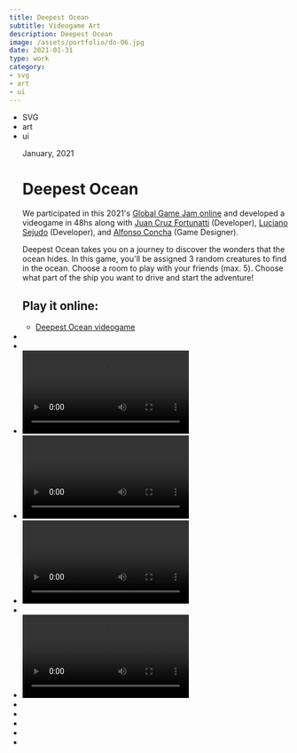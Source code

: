 ```yaml
---
title: Deepest Ocean
subtitle: Videogame Art
description: Deepest Ocean
image: /assets/portfolio/do-06.jpg
date: 2021-01-31
type: work
category: 
- svg
- art
- ui
---
```


<ul class="tags">
    <li>SVG</li>
    <li>art</li>
    <li>ui</li>
</ul>
<ul class="gallery masonry">
    <div class="content">
        <p class="content-date">January, 2021</p>
        <h1>Deepest Ocean</h1>
        <p>We participated in this 2021's <a target="_blank" rel="noreferrer" href="https://globalgamejam.org/2021/games/deepest-ocean-6">Global Game Jam online</a> and developed a videogame in 48hs along with <a target="_blank" rel="noreferrer" href="https://twitter.com/jcfortunatti">Juan Cruz Fortunatti</a> (Developer), <a target="_blank" rel="noreferrer" href="https://twitter.com/luucho_s">Luciano Sejudo</a>  (Developer), and <a target="_blank" rel="noreferrer" href="https://twitter.com/sikolio">Alfonso Concha</a> (Game Designer).</p>
        <p>Deepest Ocean takes you on a journey to discover the wonders that the ocean hides. In this game, you'll be assigned 3 random creatures to find in the ocean. Choose a room to play with your friends (max. 5). Choose what part of the ship you want to drive and start the adventure!</p>
        <h2>Play it online:</h2>
        <ul class="music-list">
            <li><a target="_blank" rel="noreferrer" href="http://deepestocean.tk/" class="heart">Deepest Ocean videogame</a></li>
        </ul>
    </div>
    <li><img src="/work/do-10.jpg" alt=""></li>
    <li><img src="/work/do-03.jpg" alt=""></li>
    <li><video controls><source src="/work/do-12.mp4" type="video/mp4"></video></li>
    <li><video controls><source src="/work/do-13.mp4" type="video/mp4"></video></li>
    <li><video controls><source src="/work/do-14.mp4" type="video/mp4"></video></li>    
    <li><img src="/work/do-11.jpg" alt=""></li>
    <li><video controls><source src="/work/do-05.mp4" type="video/mp4"><p>Your browser doesn't support HTML5 video. Here is a <a href="https://www.youtube.com/watch?v=tga0DzSCKt0&ab_channel=MarianaBeldi">link to the video</a> instead.</p></video></li>
    <li><img src="/work/do-02.jpg" alt=""></li>
    <li><img src="/work/do-01.jpg" alt=""></li>
    <li><img src="/work/do-06.jpg" alt=""></li>
    <li><img src="/work/do-09.jpg" alt=""></li>
    <li><img src="/work/do-07.png" alt=""></li>
</ul>

<!-- 

---
title: Spiritualized Calendar
subtitle: Music Calendar
description: Spiritualized Calendar
image: /work/th-calendar.jpg
date: 02 Dec 2015
category: 
- illustration
- graphic design
- art direction
---

<ul class="tags">
    <li>art direction</li>
    <li>illustration</li>
    <li>graphic design</li>
</ul>
<ul class="gallery masonry">
    <div class="content">
        <p class="content-date">December, 2015</p>
        <h1>Spiritualized Calendar</h1>
        <p>A tribute to Spiritualized album 'Ladies and gentlemen we are floating in space' I made ​​a calendar illustrating briefly each one of the 12 songs on CD format.</p>
        <h2>Print yours:</h2>
        <ul class="music-list">
            <li><a target="_blank" rel="noreferrer" href="https://holabelda.com/portfoliofolio/2020/04/03/spiritualized-calendar-for-print/" class="heart">Free download</a></li>
        </ul>
    </div>
    <li><img src="/work/th-calendar.jpg"></li>
    <li><img src="/work/calendar-02.jpg"></li>
    <li><img src="/work/calendar-03.jpg"></li>
    <li><img src="/work/calendar-04.jpg"></li>
    <li><img src="/work/calendar-05.jpg"></li>
    <li><img src="/work/calendar-06.jpg"></li>
    <li><img src="/work/calendar-07.jpg"></li>
    <li><img src="/work/calendar-08.jpg"></li>
    <li><img src="/work/calendar-09.jpg"></li>
    <li><img src="/work/calendar-10.jpg"></li>
    <li><img src="/work/calendar-11.jpg"></li>
    <li><img src="/work/calendar-12.jpg"></li>
    <li><img src="/work/calendar-13.jpg"></li>
    <li><img src="/work/calendar-14.jpg"></li>
</ul> -->